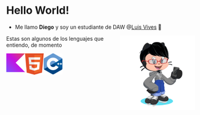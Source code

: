 # Hello World!

* Me llamo **Diego** y soy un estudiante de DAW @[Luis Vives](https://www.iesluisvives.es/) 🏫
<img src="./Images/octocat-1696772187627.png" alt="My Octocat" width="200" align="right">
<g>
    <p>Estas son algunos de los lenguajes que entiendo, de momento</p>
    <img src="./Images/kotlin-logo-6A9E0484CA-seeklogo.com.png" alt="Kotlin Logo" width="50" align="left">
    <img src="./Images/html5-without-wordmark-color-logo-14D252D878-seeklogo.com.png" alt="HTML5 Logo" width="50" align="left">
    <img src="./Images/ISO_C++_Logo.svg.png" alt="C++ Logo" width="50" align="left">
</g>

<!--
**Diegonovi/Diegonovi** is a ✨ _special_ ✨ repository because its `README.md` (this file) appears on your GitHub profile.

Here are some ideas to get you started:

- 🔭 I’m currently working on ...
- 🌱 I’m currently learning ...
- 👯 I’m looking to collaborate on ...
- 🤔 I’m looking for help with ...
- 💬 Ask me about ...
- 📫 How to reach me: ...
- 😄 Pronouns: ...
- ⚡ Fun fact: ...
-->
